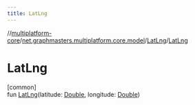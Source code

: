 ```yaml
---
title: LatLng
---
```

//[multiplatform-core](../../../index.html)/[net.graphmasters.multiplatform.core.model](../index.html)/[LatLng](index.html)/[LatLng](-lat-lng.html)



# LatLng



[common]\
fun [LatLng](-lat-lng.html)(latitude: [Double](https://kotlinlang.org/api/latest/jvm/stdlib/kotlin/-double/index.html), longitude: [Double](https://kotlinlang.org/api/latest/jvm/stdlib/kotlin/-double/index.html))




